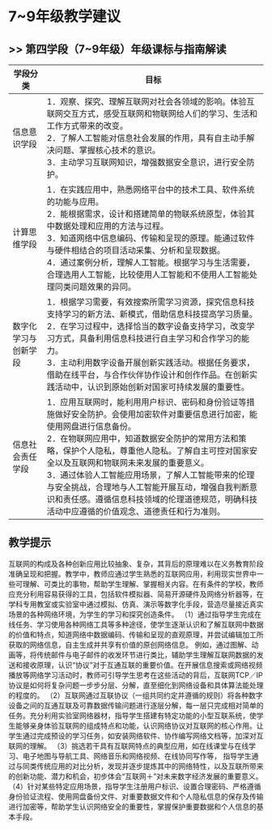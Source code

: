 # 7~9年级教学建议

## >> 第四学段（7~9年级）年级课标与指南解读

| 学段分类	| 目标 |
|---|---|
| 信息意识学段 |1．观察、探究、理解互联网对社会各领域的影响。体验互联网交互方式，感受互联网和物联网给人们的学习、生活和工作方式带来的改变。<br/> 2．了解人工智能对信息社会发展的作用，具有自主动手解决问题、掌握核心技术的意识。<br/> 3．主动学习互联网知识，增强数据安全意识，进行安全防护。|
| 计算思维学段  |1．在实践应用中，熟悉网络平台中的技术工具、软件系统的功能与应用。<br/>2．能根据需求，设计和搭建简单的物联系统原型，体验其中数据处理和应用的方法与过程。<br/>3．知道网络中信息编码、传输和呈现的原理。能通过软件与硬件相结合的项目活动采集、分析和呈现数据。<br/>4．通过案例分析，理解人工智能。根据学习与生活需要，合理选用人工智能，比较使用人工智能和不使用人工智能处理同类问题效果的异同。 |
| 数字化学习与创新学段  |1．根据学习需要，有效搜索所需学习资源，探究信息科技支持学习的新方法、新模式，借助信息科技提高学习质量。<br/>2．在学习过程中，选择恰当的数字设备支持学习，改变学习方式，具备利用信息科技进行自主学习和合作学习的能力。<br/>3．主动利用数字设备开展创新实践活动。根据任务要求，借助在线平台，与合作伙伴协作设计和创作作品。在创新实践活动中，认识到原始创新对国家可持续发展的重要性。|
| 信息社会责任学段  | 1．应用互联网时，能利用用户标识、密码和身份验证等措施做好安全防护。会使用加密软件对重要信息进行加密，能使用网盘进行信息备份。<br/>2．在物联网应用中，知道数据安全防护的常用方法和策略，保护个人隐私，尊重他人隐私。了解自主可控对国家安全以及互联网和物联网未来发展的重要意义。<br/>3．通过体验人工智能应用场景，了解人工智能带来的伦理与安全挑战，合理地与人工智能开展互动，增强自我判断意识和责任感。遵循信息科技领域的伦理道德规范，明确科技活动中应遵循的价值观念、道德责任和行为准则。<br/>|
 

## 教学提示
互联网的构成及各种创新应用比较抽象、复杂，其背后的原理难以在义务教育阶段准确呈现和把握。教学中，教师应通过学生熟悉的互联网应用，利用现实世界中一些可理解、可类比的事物，帮助学生理解、掌握相关内容。在有条件的学校，教师应充分利用容易获得的工具，包括软件模拟器、简易开源硬件及网络分析器等，在学科专用教室或实验室中通过模拟、仿真、演示等数字化手段，营造尽量接近真实场景的各种网络环境，为学生的学习和探究创造条件。
（1）通过指导学生完成在线任务、学习使用各种网络工具等多种途径，使学生逐渐认识和了解互联网中数据的价值和特点，知道网络中数据编码、传输和呈现的直观原理，并尝试编辑加工所获取的网络信息，自主生成并共享有价值的原创网络信息。
例如，通过图解、动画等，将传统邮件与电子邮件的收发环节进行类比，辅助学生理解互联网数据的发送和接收原理，认识“协议”对于互通互联的重要价值。在开展信息搜索或网络视频播放等网络学习活动时，教师可引导学生思考在这些活动的背后，互联网TCP／IP协议是如何将复杂问题一步步分层、分解，直至细化到网络设备和具体算法能处理的程度的。
（2）互联网通过互联协议（一组共同约定并遵循的规则）将各种数字设备之间的互通互联及可靠数据传输问题进行逐层分解，每一层只完成相对简单的任务。充分利用实验室网络器材，指导学生搭建有特定功能的小型互联系统，使学生能够亲身体验互联网的组成特点和功能，认识网络协议对互联网的核心作用。让学生通过完成预设的学习任务，如安装网络软件、协作编写网络文档等，加深对互联网的理解。
（3）挑选若干具有互联网特点的典型应用，如在线课堂与在线学习、电子地图与导航工具、网络音乐和网络视频、在线协同写作等，
指导学生通过与同类传统应用的对比分析，发现并逐步提炼其中的网络特性，以及互联所带来的创新功能、潜力和机会，初步体会“互联网＋”对未来数字经济发展的重要意义。
（4）针对某些特定应用场景，指导学生注册用户标识、设置合理密码、严格遵循身份验证流程、使用网盘备份文件、对重要数据文件和个人隐私信息的保存及传输进行加密等，帮助学生认识网络安全的重要性，掌握保护重要数据和个人信息的基本手段。